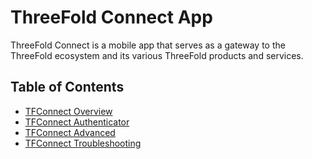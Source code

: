 # ThreeFold Connect App

ThreeFold Connect is a mobile app that serves as a gateway to the ThreeFold ecosystem and its various ThreeFold products and services. 

<h2> Table of Contents </h2>

- [TFConnect Overview](./tfconnect_overview.md)
- [TFConnect Authenticator](./tfconnect_authenticator.md)
- [TFConnect Advanced](./tfconnect_advanced.md)
- [TFConnect Troubleshooting](./tfconnect_troubleshooting.md)